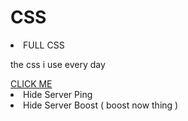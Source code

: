 <h1>CSS</h1>

    
   <li>FULL CSS <p> the css i use every day </p> <a href="https://github.com/Maxnflaxl1O/Discord-Stuff/blob/main/BD/CSS/hideserverping.theme.css">CLICK ME<a> </li> 
  <li>Hide Server Ping</li>
  <li>Hide Server Boost ( boost now thing )</li>


